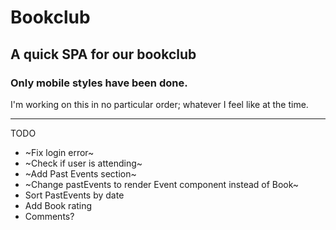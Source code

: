 # Bookclub

## A quick SPA for our bookclub

### Only mobile styles have been done.

I'm working on this in no particular order; whatever I feel like at the time.

---

TODO

- ~Fix login error~
- ~Check if user is attending~
- ~Add Past Events section~
- ~Change pastEvents to render Event component instead of Book~
- Sort PastEvents by date
- Add Book rating
- Comments?